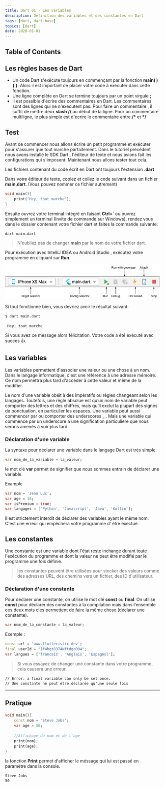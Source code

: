 ```yaml
---
title: Dart 01 - Les variables
description: Définition des variables et des constantes en Dart
tags: [dart, dart-base]
topics: [dart]
date: 2020-01-01
---
```


## Table of Contents

## Les règles bases de Dart

- Un code Dart s'exécute toujours en commençant par la fonction **main( ){ }**. Alors il est important de placer votre code à exécuter dans cette fonction.
- Une ligne complète en Dart se termine toujours par un point virgule **;**
- Il est possible d'écrire des commentaires en Dart. Les commentaires sont des lignes qui ne n'executent pas. Pour faire un commentaire , il suffit de mettre deux **slash //** au début de la ligne. Pour un commentaire multiligne, le plus simple est d'ecrire le commentaire entre **/\*** et **\*/**

## Test

Avant de commencer nous allons écrire un petit programme et exécuter pour s'assurer que tout marche parfaitement. Dans le tutoriel précédent nous avons installé le SDK Dart , l'éditeur de texte et nous avions fait les configurations qui s'imposent. Maintenant nous allons tester tout cela.

Les fichiers contenant du code écrit en Dart ont toujours l'extension **.dart**

Dans votre éditeur de texte, copiez et collez le code suivant dans un fichier **main.dart**. (Vous pouvez nommer ce fichier autrement)

```dart:title=main.dart
void main(){
    print("Hey, tout marche");
}
```

Ensuite ouvrez votre terminal intégré en faisant **Ctrl+`** ou ouvrez simplement un terminal (Invite de commande sur Windows), rendez vous dans le dossier contenant votre fichier dart et faites la commande suivante:

```terminal
dart main.dart
```

> N'oubliez pas de changer **main** par le nom de votre fichier dart.

Pour exécution avec IntelliJ IDEA ou Android Studio , exécutez votre programme en cliquant sur **Run**.

![Android studio run](./images/android_studio_run.png)

Si tout fonctionne bien, vous devriez avoir le résultat suivant:

```terminal
$ dart main.dart

 Hey, tout marche
```

Si vous avez ce message alors félicitation. Votre code a été exécuté avec succès 👍.

## Les variables

Les variables permettent d'associer une valeur ou une chose à un nom. Dans le langage informatique, c'est une référence à une adresse mémoire. Ce nom permettra plus tard d'accéder à cette valeur et même de la modifier.

Le nom d'une variable obéit à des impératifs ou règles changeant selon les langages. Toutefois, une règle absolue est qu’un nom de variable peut comporter des lettres et des chiffres, mais qu’il exclut la plupart des signes de ponctuation, en particulier les espaces. Une variable peut aussi commencer par ou comporter des underscores **\_** . Mais une variable qui commence par un underscore a une signification particulière que nous serons amenés à voir plus tard.

### Déclaration d'une variable

La syntaxe pour déclarer une variable dans le langage Dart est très simple.

```dart
var nom_de_la_variable = la_valeur;
```

le mot clé **var** permet de signifier que nous sommes entrain de déclarer une variable.

Example

```dart
var nom = 'Jean Luc';
var age = 16;
var isPremium = true;
var langages = ['Python', 'Javascript', 'Java', 'Kotlin'];
```

Il est strictement interdit de déclarer des variables ayant le même nom. C'est une erreur qui empèchera votre programme d' ètre exectué.

## Les constantes

Une constante est une variable dont l'état reste inchangé durant toute l'exécution du programme et dont la valeur ne peut être modifié par le programme une fois définie.

> les constantes peuvent être utilisées pour stocker des valeurs comme des adresses URL, des chemins vers un fichier, des ID d'utilisateur.

### Déclaration d'une constante

Pour déclarer une constante, on utilise le mot clé **const** ou **final**. On utilise **const** pour déclarer des constantes à la compilation mais dans l'ensemble ces deux mots clés permettent de faire la même chose (déclarer une constante).

```dart
var nom_de_la_constante = la_valeur;
```

Exemple :

```dart
const url = 'www.flutteristic.dev';
final userId = "If4hgt8374Nftdgo094";
var langues = ['francais', 'Anglais', 'Espagnol'];
```

> Si vous essayez de changer une constante dans votre programme, cela causera une erreur.

```
// Error: a final variable can only be set once.
// Une constante ne peut être déclarée qu'une seule fois
```

---

## Pratique

```dart:title=variable.dart
void main(){
    const nom = "Steve Jobs";
    var age = 50;

    //Affichage du nom et de l'age
    print(nom);
    print(age);
}
```

la fonction **Print** permet d'afficher le méssage qui lui est passé en paramètre dans la console.

```:title=output
Steve Jobs
50
```
